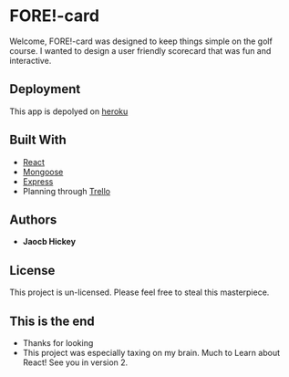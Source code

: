 # FORE!-card

Welcome, FORE!-card was designed to keep things simple on the golf course. I wanted to design a user friendly scorecard that was fun and interactive. 


## Deployment

This app is depolyed on [heroku](https://fore-card.herokuapp.com/)

## Built With

* [React](https://reactjs.org/)
* [Mongoose](https://mongoosejs.com/)
* [Express](https://expressjs.com/)
* Planning through [Trello](https://trello.com/b/aQziq4Gr/fore-card)

## Authors

* **Jaocb Hickey**

## License

This project is un-licensed. Please feel free to steal this masterpiece. 

## This is the end

* Thanks for looking
* This project was especially taxing on my brain. Much to Learn about React! See you in version 2.

